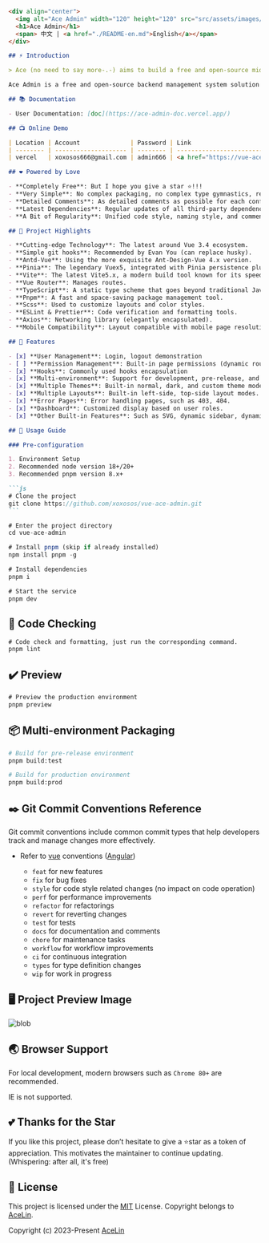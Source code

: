 ````markdown
<div align="center">
  <img alt="Ace Admin" width="120" height="120" src="src/assets/images/logo.svg">
  <h1>Ace Admin</h1>
  <span> 中文 | <a href="./README-en.md">English</a></span>
</div>

## ⚡ Introduction

> Ace (no need to say more-.-) aims to build a free and open-source mid-small size backend management system, based on the latest Vue3.4 ecosystem and other mainstream technologies.(: Ready to use out of the box, no complex packaging, supports secondary development. (Currently writing Java backend, other language versions may be written later.)

Ace Admin is a free and open-source backend management system solution built using cutting-edge technology stacks like Vue3.4, TypeScript5.x, Antd-Vue4.x, Pinia2.x, and Vite5.x. The project data is implemented via ApiFox simulation. Based on the exquisite theme of Antd4, I have constructed a clear and efficient project logic structure, integrating the latest technology frameworks. Welcome to use!

## 📚 Documentation

- User Documentation: [doc](https://ace-admin-doc.vercel.app/)

## 📺 Online Demo

| Location | Account              | Password | Link                                                                 |
| -------- | -------------------- | -------- | -------------------------------------------------------------------- |
| vercel   | xoxosos666@gmail.com | admin666 | <a href="https://vue-ace-admin.vercel.app/" target="_blank">Link</a> |

## ❤️ Powered by Love

- **Completely Free**: But I hope you give a star ⭐!!!
- **Very Simple**: No complex packaging, no complex type gymnastics, ready to use out of the box
- **Detailed Comments**: As detailed comments as possible for each configuration item
- **Latest Dependencies**: Regular updates of all third-party dependencies to the latest version
- **A Bit of Regularity**: Unified code style, naming style, and comment style

## 📖 Project Highlights

- **Cutting-edge Technology**: The latest around Vue 3.4 ecosystem.
- **Simple git hooks**: Recommended by Evan You (can replace husky).
- **Antd-Vue**: Using the more exquisite Ant-Design-Vue 4.x version.
- **Pinia**: The legendary Vuex5, integrated with Pinia persistence plugin.
- **Vite**: The latest Vite5.x, a modern build tool known for its speed (multi-environment).
- **Vue Router**: Manages routes.
- **TypeScript**: A static type scheme that goes beyond traditional JavaScript.
- **Pnpm**: A fast and space-saving package management tool.
- **Scss**: Used to customize layouts and color styles.
- **ESLint & Prettier**: Code verification and formatting tools.
- **Axios**: Networking library (elegantly encapsulated).
- **Mobile Compatibility**: Layout compatible with mobile page resolutions (under development).

## 📔 Features

- [x] **User Management**: Login, logout demonstration
- [ ] **Permission Management**: Built-in page permissions (dynamic routes), route guards, directive permissions, permission functions (coding)
- [x] **Hooks**: Commonly used hooks encapsulation
- [x] **Multi-environment**: Support for development, pre-release, and production environments.
- [x] **Multiple Themes**: Built-in normal, dark, and custom theme modes.
- [x] **Multiple Layouts**: Built-in left-side, top-side layout modes.
- [x] **Error Pages**: Error handling pages, such as 403, 404.
- [x] **Dashboard**: Customized display based on user roles.
- [x] **Other Built-in Features**: Such as SVG, dynamic sidebar, dynamic breadcrumbs, tabbed navigation, Screenfull full screen, responsive sidebar, etc.

## 🚀 Usage Guide

### Pre-configuration

1. Environment Setup
2. Recommended node version 18+/20+
3. Recommended pnpm version 8.x+

```js
# Clone the project
git clone https://github.com/xoxosos/vue-ace-admin.git
```
````

```js
# Enter the project directory
cd vue-ace-admin
```

```js
# Install pnpm (skip if already installed)
npm install pnpm -g
```

```js
# Install dependencies
pnpm i
```

```js
# Start the service
pnpm dev
```

## 🔧 Code Checking

```shell
# Code check and formatting, just run the corresponding command.
pnpm lint
```

## ✔️ Preview

```js
# Preview the production environment
pnpm preview
```

## 📦️ Multi-environment Packaging

```bash
# Build for pre-release environment
pnpm build:test

# Build for production environment
pnpm build:prod
```

## ✒️ Git Commit Conventions Reference

Git commit conventions include common commit types that help developers track and manage changes more effectively.

- Refer to [vue](https://github.com/vuejs/vue/blob/dev/.github/COMMIT_CONVENTION.md)
  conventions ([Angular](https://github.com/conventional-changelog/conventional-changelog/tree/master/packages/conventional-changelog-angular))

  - `feat` for new features
  - `fix` for bug fixes
  - `style` for code style related changes (no impact on code operation)
  - `perf` for performance improvements
  - `refactor` for refactorings
  - `revert` for reverting changes
  - `test` for tests
  - `docs` for documentation and comments
  - `chore` for maintenance tasks
  - `workflow` for workflow improvements
  - `ci` for continuous integration
  - `types` for type definition changes
  - `wip` for work in progress

## 🖥️ Project Preview Image

<div>
   <img src="https://pic.imgdb.cn/item/654b506fc458853aef84d579.jpg" alt="blob">
</div>

## 🌏 Browser Support

For local development, modern browsers such as `Chrome 80+` are recommended.

IE is not supported.

## 💕 Thanks for the Star

If you like this project, please don’t hesitate to give a ⭐star as a token of appreciation. This motivates the maintainer to continue updating. (Whispering: after all, it's free)

## 📄 License

This project is licensed under the [MIT](./LICENSE) License. Copyright belongs to [AceLin](https://github.com/xoxosos).

Copyright (c) 2023-Present [AceLin](https://github.com/xoxosos)
